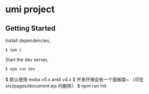 # umi project

## Getting Started

Install dependencies,

```bash
$ npm i
```

Start the dev server,

```bash
$ npm run dev
```

$ 默认使用 mobx v5.x    antd v4.x
$ 开发环境会有一个面板姬~ （可在src/pages/document.ejs 内删除）
$ npm run init 